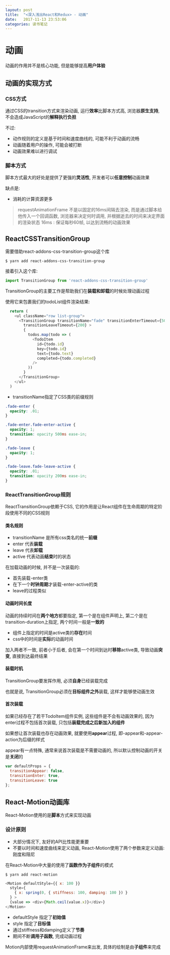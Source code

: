 ```yaml
---
layout: post
title:  "<深入浅出React和Redux> - 动画"
date:   2017-11-13 23:53:06
categories: 读书笔记
---
```


# 动画

动画的作用并不是核心功能, 但是能够提高**用户体验**

## 动画的实现方式

### CSS方式

通过CSS的transition方式来渲染动画, 运行**效率**比脚本方式高, 浏览器**原生支持**, 不会造成JavaScript的**解释执行负担**

不过: 

- 动作规则的定义是基于时间和速度曲线的, 可能不利于动画的流畅
- 动画随着用户的操作, 可能会被打断
- 动画效果难以进行调试

### 脚本方式

脚本方式最大的好处是提供了更强的**灵活性**, 开发者可以**任意控制**动画效果

缺点是:

- 消耗的计算资源更多

> requestAnimationFrame 不是以固定的16ms间隔去渲染, 而是通过脚本给他传入一个回调函数, 浏览器来决定何时调用, 并根据逝去的时间来决定界面的渲染状态
> 16ms : 保证每秒60帧, 以达到流畅的动画效果



## ReactCSSTransitionGroup

需要借助react-addons-css-transition-group这个库

```shell
$ yarn add react-addons-css-transition-group
```

接着引入这个库:

```js
import TransitionGroup from 'react-addons-css-transition-group'
```

TransitionGroup的主要工作是帮助我们在**装载和卸载**的时候处理动画过程

使用它来包裹我们的todoList组件渲染结果:

```js
  return (
    <ul className="row list-group">
      <TransitionGroup transitionName="fade" transitionEnterTimeout={500}
        transitionLeaveTimeout={200} >
        {
          todos.map(todo => (
            <TodoItem
              id={todo.id}
              key={todo.id}
              text={todo.text}
              completed={todo.completed}
            />
          ))
        }
      </TransitionGroup>
    </ul>
  )
```

- transitionName指定了CSS类的前缀规则

```css
.fade-enter {
  opacity: .01;
}

.fade-enter.fade-enter-active {
  opacity: 1;
  transition: opacity 500ms ease-in;
}

.fade-leave {
  opacity: 1;
}

.fade-leave.fade-leave-active {
  opacity: .01;
  transition: opacity 200ms ease-in;
}

```

### ReactTransitionGroup规则

ReactTransitionGroup依赖于CSS, 它的作用是让React组件在生命周期的特定阶段使用不同的CSS规则

#### 类名规则

- transitionName 是所有css类名的统一**前缀**
- enter 代表**装载**
- leave 代表**卸载**
- active 代表动画**结束**时的状态

在加载动画的时候, 并不是一次装载的: 

- 首先装载-enter类
- 在下一个**时钟周期**才装载-enter-active的类
- leave的过程类似

#### 动画时间长度

动画的持续时间在**两个地方**都要指定, 第一个是在组件声明上, 第二个是在transition-duration上指定, 两个时间一般是**一致的**

- 组件上指定的时间是active类的**存在**时间
- css中的时间是**实际**的动画时间

加入两者不一致, 前者小于后者, 会在第一个时间到达时**移除**active类, 导致动画**突变**, 直接到达最终结果

#### 装载时机

TransitionGroup要发挥作用, 必须**自身**已经装载完成

也就是说, TransitionGroup必须在**目标组件之外**装载, 这样才能够使动画生效

#### 首次装载

如果已经存在了若干TodoItem组件实例, 这些组件是不会有动画效果的, 因为enter过程不包括首次装载, 只包括**装载完成之后新加入的组件**

如果想让首次装载也存在动画效果, 就要使用**appear**过程, 即-appear和-appear-action为后缀的样式

appear有一点特殊, 通常来说首次装载是不需要动画的, 所以默认控制动画的开关是**关闭**的

```js
var defaultProps = {
  transitionAppear: false,
  transitionEnter: true,
  transitionLeave: true
};
```

## React-Motion动画库

React-Motion使用的是**脚本**方式来实现动画

### 设计原则

- 大部分情况下, 友好的API比性能更重要
- 不要以时间和速度曲线来定义动画, React-Motion使用了两个参数来定义动画: 刚度和阻尼

在React-Motion中大量的使用了**函数作为子组件**的模式

```shell
$ yarn add react-motion
```

```js
<Motion defaultStyle={{ x: 100 }}
  style={
    { x: spring(0, { stiffness: 100, damping: 100 }) }
  } >
  {value => <div>{Math.ceil(value.x)}</div>}
</Motion>
```

- defaultStyle 指定了**初始值**
- style 指定了**目标值**
- 通过stiffness和damping定义了**节奏**
- 期间不断**调用子函数**, 完成动画过程

Motion内部使用requestAnimationFrame来出发, 具体的绘制是由**子组件**来完成

